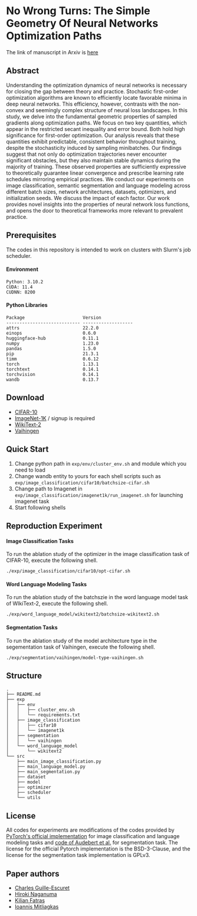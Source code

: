 # No Wrong Turns: The Simple Geometry Of Neural Networks Optimization Paths 

The link of manuscript in Arxiv is [here](https://arxiv.org/abs/2306.11922)

## Abstract
Understanding the optimization dynamics of neural networks is necessary for closing the gap between theory and practice. 
Stochastic first-order optimization algorithms are known to efficiently locate favorable minima in deep neural networks. This efficiency, however, contrasts with the non-convex and seemingly complex structure of neural loss landscapes. In this study, we delve into the fundamental geometric properties of sampled gradients along optimization paths. We focus on two key quantities, which appear in the restricted secant inequality and error bound.
Both hold high significance for first-order optimization. Our analysis reveals that these quantities exhibit predictable, consistent behavior throughout training, despite the stochasticity induced by sampling minibatches.
Our findings suggest that not only do optimization trajectories never encounter significant obstacles, but they also maintain stable dynamics during the majority of training. These observed properties are sufficiently expressive to theoretically guarantee linear convergence and prescribe learning rate schedules mirroring empirical practices. We conduct our experiments on image classification, semantic segmentation and language modeling across different batch sizes, network architectures, datasets, optimizers, and initialization seeds. We discuss the impact of each factor.
Our work provides novel insights into the properties of neural network loss functions, and opens the door to theoretical frameworks more relevant to prevalent practice.


## Prerequisites
The codes in this repository is intended to work on clusters with Slurm's job scheduler.

#### Environment

```
Python: 3.10.2
CUDA: 11.4
CUDNN: 8200
```


#### Python Libraries

```
Package                      Version
---------------------------- -------------------
attrs                        22.2.0
einops                       0.6.0
huggingface-hub              0.11.1
numpy                        1.23.0
pandas                       1.5.0
pip                          21.3.1
timm                         0.6.12
torch                        1.13.1
torchtext                    0.14.1
torchvision                  0.14.1
wandb                        0.13.7
```

## Download
- [CIFAR-10](https://www.cs.toronto.edu/~kriz/cifar.html)
- [ImageNet-1K](https://image-net.org/challenges/LSVRC/2012/2012-downloads.php) / signup is required
- [WikiText-2](https://blog.salesforceairesearch.com/the-wikitext-long-term-dependency-language-modeling-dataset/)
- [Vaihingen](https://www.isprs.org/education/benchmarks/UrbanSemLab/default.aspx)

## Quick Start
1. Change python path in `exp/env/cluster_env.sh` and module which you need to load
2. Change wandb entity to yours for each shell scripts such as `exp/image_classification/cifar10/batchsize-cifar.sh`
3. Change path to Imagenet in `exp/image_classification/imagenet1k/run_imagenet.sh` for launching imagenet task
4. Start following shells

## Reproduction Experiment

#### Image Classification Tasks

To run the ablation study of the optimizer in the image classification task of CIFAR-10, execute the following shell.

```
./exp/image_classification/cifar10/opt-cifar.sh
```

#### Word Language Modeling Tasks

To run the ablation study of the batchszie in the word language model task of WIkiText-2, execute the following shell.

```
./exp/word_language_model/wikitext2/batchsize-wikitext2.sh
```

#### Segmentation Tasks

To run the ablation study of the model architecture type in the segementation task of Vaihingen, execute the following shell.

```
./exp/segmentation/vaihingen/model-type-vaihingen.sh
```

## Structure

```
.
├── README.md
├── exp
│   ├── env
│   │   ├── cluster_env.sh
│   │   └── requirements.txt
│   ├── image_classification
│   │   ├── cifar10
│   │   └── imagenet1k
│   ├── segmentation
│   │   └── vaihingen
│   └── word_language_model
│       └── wikitext2
└── src
    ├── main_image_classification.py
    ├── main_language_model.py
    ├── main_segmentation.py
    ├── dataset
    ├── model
    ├── optimizer
    ├── scheduler
    └── utils
```

## License
All codes for experiments are modifications of the codes provided by [PyTorch's official implementation](https://github.com/pytorch/examples) for image classification and language modeling tasks and [code of Audebert et al.](https://github.com/nshaud/DeepNetsForEO) for segmentation task.
The license for the official Pytorch implementation is the BSD-3-Clause, and the license for the segmentation task implementation is GPLv3.

## Paper authors
- [Charles Guille-Escuret](https://charlesge.github.io/)
- [Hiroki Naganuma](https://hiroki11x.github.io/)
- [Kilian Fatras](https://kilianfatras.github.io/)
- [Ioannis Mitliagkas](http://mitliagkas.github.io/)
